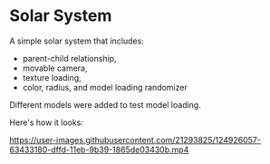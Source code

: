 # Solar System
A simple solar system that includes:
- parent-child relationship,
- movable camera,
- texture loading,
- color, radius, and model loading randomizer

Different models were added to test model loading.

Here's how it looks:

https://user-images.githubusercontent.com/21293825/124926057-63433180-dffd-11eb-9b39-1865de03430b.mp4
